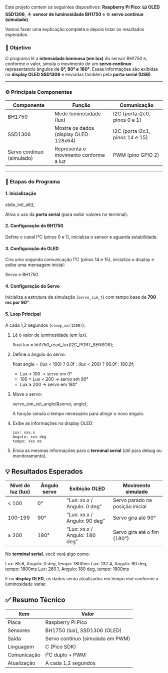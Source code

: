 Este projeto contem os seguintes dispositivos: **Raspberry Pi Pico**:
📟 **OLED SSD1306**, ☀️ **sensor de luminosidade BH1750** e ⚙️ **servo contínuo (simulado)**.

Vamos fazer uma explicação completa e depois listar os resultados esperados.

### 🧩 **Objetivo**

O programa lê a **intensidade luminosa (em lux)** do sensor BH1750 e, conforme o valor, simula o movimento de um **servo contínuo** representando ângulos de **0°, 90° e 180°**.
Essas informações são exibidas no **display OLED SSD1306** e enviadas também pela **porta serial (USB)**.

---

### ⚙️ **Principais Componentes**

| Componente                | Função                                | Comunicação                     |
| ------------------------- | ------------------------------------- | ------------------------------- |
| BH1750                    | Mede luminosidade (lux)               | I2C (porta i2c0, pinos 0 e 1)   |
| SSD1306                   | Mostra os dados (display OLED 128x64) | I2C (porta i2c1, pinos 14 e 15) |
| Servo contínuo (simulado) | Representa o movimento conforme a luz | PWM (pino GPIO 2)               |

---

### 🧾 **Etapas do Programa**

#### 1. **Inicialização**

stdio_init_all();

Ativa o uso da **porta serial** (para exibir valores no terminal).

#### 2. **Configuração do BH1750**

Define o canal I²C (pinos 0 e 1), inicializa o sensor e aguarda estabilidade.

#### 3. **Configuração do OLED**

Cria uma segunda comunicação I²C (pinos 14 e 15), inicializa o display e exibe uma mensagem inicial:

Servo e BH1750

#### 4. **Configuração do Servo**

Inicializa a estrutura de simulação (`servo_sim_t`) com tempo base de **700 ms por 90°**.

#### 5. **Loop Principal**

A cada 1,2 segundos (`sleep_ms(1200)`):

1. Lê o valor de luminosidade (em lux).

   float lux = bh1750_read_lux(I2C_PORT_SENSOR);

2. Define o ângulo do servo:

   float angle = (lux < 100) ? 0.0f : (lux < 200) ? 90.0f : 180.0f;

   * Lux < 100 → servo em 0°
   * 100 ≤ Lux < 200 → servo em 90°
   * Lux ≥ 200 → servo em 180°

3. Move o servo:

   servo_sim_set_angle(&servo, angle);

   A função simula o tempo necessário para atingir o novo ângulo.

4. Exibe as informações no display OLED:

   ```
   Lux: xxx.x
   Angulo: xxx deg
   tempo: xxx ms
   ```

5. Envia as mesmas informações para o **terminal serial** (útil para debug ou monitoramento).

## 💡 **Resultados Esperados**

| Nível de luz (lux) | Ângulo servo | Exibição OLED                 | Movimento simulado              |
| ------------------ | ------------ | ----------------------------- | ------------------------------- |
| < 100              | 0°           | “Lux: xx.x / Angulo: 0 deg”   | Servo parado na posição inicial |
| 100–199            | 90°          | “Lux: xx.x / Angulo: 90 deg”  | Servo gira até 90°              |
| ≥ 200              | 180°         | “Lux: xx.x / Angulo: 180 deg” | Servo gira até o fim (180°)     |

No **terminal serial**, você verá algo como:

Lux: 85.6, Angulo: 0 deg, tempo: 1800ms
Lux: 132.4, Angulo: 90 deg, tempo: 1800ms
Lux: 260.1, Angulo: 180 deg, tempo: 1800ms


E no **display OLED**, os dados serão atualizados em tempo real conforme a luminosidade variar.


## ✅ **Resumo Técnico**

| Item        | Valor                            |
| ----------- | -------------------------------- |
| Placa       | Raspberry Pi Pico                |
| Sensores    | BH1750 (lux), SSD1306 (OLED)     |
| Saída       | Servo contínuo (simulado em PWM) |
| Linguagem   | C (Pico SDK)                     |
| Comunicação | I²C duplo + PWM                  |
| Atualização | A cada 1,2 segundos              |

